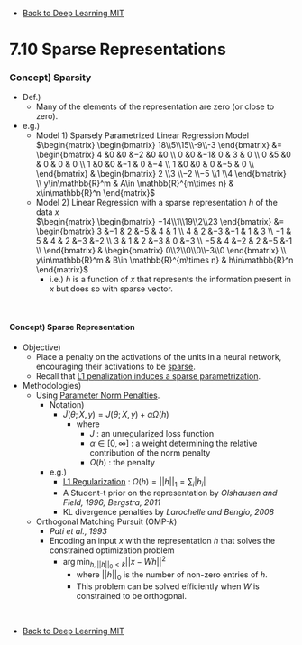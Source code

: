 * [Back to Deep Learning MIT](../../main.md)

# 7.10 Sparse Representations
### Concept) Sparsity
- Def.)
  - Many of the elements of the representation are zero (or close to zero).
- e.g.)
  - Model 1) Sparsely Parametrized Linear Regression Model   
    $`\begin{matrix}
      \begin{bmatrix} 18\\5\\15\\-9\\-3 \end{bmatrix}
     &= \begin{bmatrix} 
      4 &0 &0 &−2 &0 &0 \\
      0 &0 &−1& 0 & 3 & 0 \\
      0 &5 &0 & 0 & 0 & 0 \\
      1 &0 &0 &−1 & 0 &−4 \\
      1 &0 &0 & 0 &−5 & 0 \\
     \end{bmatrix} &
     \begin{bmatrix} 2 \\3 \\−2 \\−5 \\1 \\4 \end{bmatrix} \\
     y\in\mathbb{R}^m & A\in \mathbb{R}^{m\times n} & x\in\mathbb{R}^n
    \end{matrix}`$
  - Model 2) Linear Regression with a sparse representation $`h`$ of the data $`x`$   
    $`\begin{matrix}
      \begin{bmatrix} −14\\1\\19\\2\\23 \end{bmatrix}
     &= \begin{bmatrix} 
       3 &−1 & 2 &−5 & 4 & 1 \\
       4 & 2 &−3 &−1 & 1 & 3 \\ 
      −1 & 5 & 4 & 2 &−3 &−2 \\
       3 & 1 & 2 &−3 & 0 &−3 \\ 
      −5 & 4 &−2 & 2 &−5 &-1 \\
     \end{bmatrix} &
     \begin{bmatrix} 0\\2\\0\\0\\-3\\0 \end{bmatrix} \\
     y\in\mathbb{R}^m & B\in \mathbb{R}^{m\times n} & h\in\mathbb{R}^n
    \end{matrix}`$
    - i.e.) $`h`$ is a function of $`x`$ that represents the information present in $`x`$ but does so with sparse vector.

<br>

#### Concept) Sparse Representation
- Objective)
  - Place a penalty on the activations of the units in a neural network, encouraging their activations to be [sparse](#concept-sparsity).
  - Recall that [L1 penalization induces a sparse parametrization](../01/note.md#analysis-7123-comparison-with-l2-regularization).
- Methodologies)
  - Using [Parameter Norm Penalties](../01/note.md#concept-parameter-norm-penalty).
    - Notation)
      - $`\tilde{J}(\theta; X, y) = J(\theta; X, y) + \alpha\Omega(h)`$
        - where
          - $`J`$ : an unregularized loss function
          - $`\alpha \in [0, \infty]`$ : a weight determining the relative contribution of the norm penalty
          - $`\Omega(h)`$ : the penalty
    - e.g.)
      - [L1 Regularization](../01/note.md#712-l1-regularization) : $`\displaystyle \Omega(h) = ||h||_1 = \sum_i |h_i|`$
      - A Student-t prior on the representation by *Olshausen and Field, 1996; Bergstra, 2011*
      - KL divergence penalties by *Larochelle and Bengio, 2008*
  - Orthogonal Matching Pursuit (OMP-$`k`$)
    - *Pati et al., 1993*
    - Encoding an input $`x`$ with the representation $`h`$ that solves the constrained optimization problem
      - $`\displaystyle \arg\min_{h, ||h||_0\lt k} ||x-Wh||^2`$
        - where $`||h||_0`$ is the number of non-zero entries of $`h`$.
        - This problem can be solved efficiently when $`W`$ is constrained to be orthogonal.










<br>

* [Back to Deep Learning MIT](../../main.md)